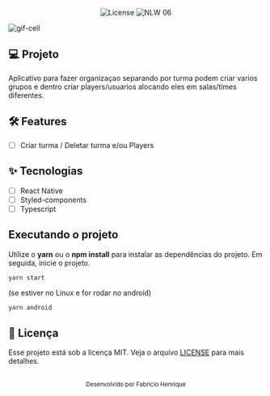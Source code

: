 <p align="center">
  <img alt="License" src="https://img.shields.io/static/v1?label=license&message=MIT&color=5636D3&labelColor=0A1033">

 <img src="https://img.shields.io/static/v1?label=Ignite&message=ReactNative&color=5636D3&labelColor=0A1033" alt="NLW 06" />
</p>




<img alt="gif-cell" src="https://github.com/fabricio-26/Ignite_Teams/blob/main/src/assets/ReviewReadme.png">


## 💻 Projeto
Aplicativo para fazer organizaçao separando por turma podem criar varios grupos e dentro criar players/usuarios alocando eles em salas/times diferentes.


## :hammer_and_wrench: Features 

- [ ] Criar turma / Deletar turma e/ou Players 


## ✨ Tecnologias

- [ ] React Native
- [ ] Styled-components
- [ ] Typescript

## Executando o projeto

Utilize o **yarn** ou o **npm install** para instalar as dependências do projeto.
Em seguida, inicie o projeto.

```cl
yarn start
```
(se estiver no Linux e for rodar no android)
```cl
yarn android
```

## 📄 Licença

Esse projeto está sob a licença MIT. Veja o arquivo [LICENSE](LICENSE.md) para mais detalhes.

<br />

<div align="center">
  <small>Desenvolvido por Fabricio Henrique</small>

  <!-- [![Linkedin Badge](https://img.shields.io/badge/-Thiago%20Silva-6633cc?style=flat-square&logo=Linkedin&logoColor=white&link=https://www.linkedin.com/in/rodrigo-gon%C3%A7alves-santana/)](https://www.linkedin.com/in/thiago-furtado-silva/)  -->
</div>
